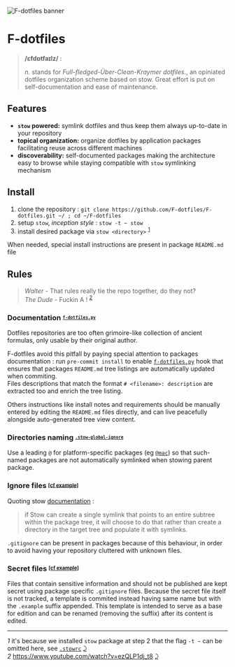 ![F-dotfiles banner](https://raw.githubusercontent.com/F-dotfiles/F-dotfiles/master/.github/img/banner.png)

# F-dotfiles

> **/ɛfdɒtfaɪlz/** :
>
> *n.* stands for *Full-fledged-Über-Clean-Kraymer dotfiles.*, an opiniated dotfiles organization scheme based on stow.
Great effort is put on self-documentation and ease of maintenance.


## Features

- **`stow` powered:** symlink dotfiles and thus keep them always up-to-date in your repository
- **topical organization:** organize dotfiles by application packages facilitating reuse across different machines
- **discoverability:** self-documented packages making the architecture easy to browse while staying compatible with `stow` symlinking mechanism


## Install

1. clone the repository : `git clone https://github.com/F-dotfiles/F-dotfiles.git ~/ ; cd ~/F-dotfiles`
1. setup `stow`, *inception style* : `stow -t ~ stow` 
1. install desired package via `stow <directory>` <sup id="a1">[1](#f1)</sup>

When needed, special install instructions are present in package `README.md` file


## Rules

> *Walter -* That rules really tie the repo together, do they not?  
> *The Dude -* Fuckin A ! <sup id="a2">[2](#f2)</sup>

### Documentation <sup><sub>[`f-dotfiles.py`](https://github.com/Kraymer/F-dotfiles/F-dotfiles/blob/master/f-dotfiles.py)

Dotfiles repositories are too often grimoire-like collection of ancient formulas, only usable by their original author.

F-dotfiles avoid this pitfall by paying special attention to packages documentation : run `pre-commit install` to enable [`f-dotfiles.py`](https://github.com/F-dotfiles/F-dotfiles/blob/master/docgen.py) hook that ensures that packages `README.md` tree listings are automatically updated when commiting.  
Files descriptions that match the format `# <filename>: description` are extracted too and enrich the tree listing.

Others instructions like install notes and requirements should be manually entered by editing the `README.md` files directly, and can live peacefully alongside auto-generated tree view content. 

### Directories naming <sup><sub>[`.stow-global-ignore`](https://github.com/F-dotfiles/F-dotfiles/blob/master/stow/.stow-global-ignore#L7)

Use a leading `@` for platform-specific packages (eg
  [`@mac`](https://github.com/F-dotfiles/F-dotfiles/blob/master/%40mac/)) so that such-named packages are not automatically symlinked when stowing parent package.

### Ignore files <sup><sub>[[cf example]](https://github.com/F-dotfiles/F-dotfiles/blob/master/_sublime_text_3/.gitignore)</sub></sup>

Quoting stow [documentation](https://www.gnu.org/software/stow/manual/html_node/Installing-Packages.html#Installing-Packages) :

> if Stow can create a single symlink that points to an entire subtree within the package tree, it will choose to do that rather than create a directory in the target tree and populate it with symlinks.

`.gitignore` can be present in packages because of this behaviour, in order to avoid having your repository cluttered with unknown files.

### Secret files <sup><sub>[[cf example]](https://github.com/F-dotfiles/F-dotfiles/blob/master/git/.config/git/credentials.example)

Files that contain sensitive information and should not be published are kept secret using package specific `.gitignore` files.
Because the secret file itself is not tracked, a template is commited instead having same name but with the `.example` suffix appended. This template is intended to serve as a base for edition and can be renamed (removing the suffix) after its content is edited.



---
<i id="f1">1</i> it's because we installed `stow` package at step 2 that the flag `-t ~` can be omitted here, see [`.stowrc`](https://github.com/F-dotfiles/F-dotfiles/blob/master/stow/.stowrc) [⤸](#a1)  
<i id="f2">2</i> https://www.youtube.com/watch?v=ezQLP1dj_t8 [⤸](#a2)

